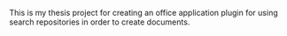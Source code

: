 This is my thesis project for creating an office application plugin for using search repositories in order to create documents.